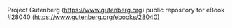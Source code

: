 Project Gutenberg (https://www.gutenberg.org) public repository for eBook #28040 (https://www.gutenberg.org/ebooks/28040)
